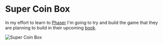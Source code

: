 # Super Coin Box

In my effort to learn to [Phaser](http://phaser.io) I'm going
to try and build the game that they are planning to build in their
upcoming [book](http://phaser.io/book).

![Super Coin Box](http://www.phaser.io/book/SCB.gif)
